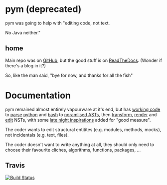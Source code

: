 pym (deprecated)
================

pym was going to help with "editing code, not text.

No Java neither."

home
----
Main repo was on [GitHub](https://github.com/jalanb/pym), but the good stuff is on [ReadTheDocs](https://pym.readthedocs.io). (Wonder if there's a blog in it?)

So, like the man said, "bye for now, and thanks for all the fish"

Documentation
=============

pym remained almost entirely vapourware at it's end, but has [working code](https://github.com/jalanb/pym/tree/master/pym) to [parse](https://github.com/jalanb/pym/tree/master/pym/ast) [python](https://github.com/jalanb/pym/blob/master/pym/ast/parse.py#L4) and [bash](https://github.com/jalanb/pym/tree/master/pym/grammars) to [noramlised ASTs](https://github.com/jalanb/pym/blob/master/pym/ast/nst.py#L42), then [transform](https://github.com/jalanb/pym/tree/master/pym/ast/transform), [render](https://github.com/jalanb/pym/tree/master/pym/render) and [edit](https://github.com/jalanb/pym/blob/master/pym/edit/tree.py#L100) NSTs, with some [late night inspirations](https://github.com/jalanb/pym/blob/master/pym/edit/up_goer_five_for_jira.py) added for "good measure".

The coder wants to edit structural entitites (e.g. modules, methods, mocks), not incidentals (e.g. text, files).

The coder doesn't want to write anything at all, they should only need to choose their favourite cliches, algorithms, functions, packages, ...

Travis
------
[![Build Status](https://travis-ci.org/jalanb/pym.svg?branch=v0.1.3)](https://travis-ci.org/jalanb/pym)
